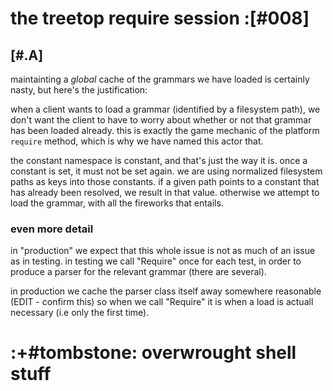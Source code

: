 # the treetop require session :[#008]




## [#.A]

maintainting a *global* cache of the grammars we have loaded is
certainly nasty, but here's the justification:

when a client wants to load a grammar (identified by a filesystem
path), we don't want the client to have to worry about whether or not
that grammar has been loaded already. this is exactly the game mechanic
of the platform `require` method, which is why we have named this actor
that.

the constant namespace is constant, and that's just the way it is. once
a constant is set, it must not be set again. we are using normalized
filesystem paths as keys into those constants. if a given path points to
a constant that has already been resolved, we result in that value.
otherwise we attempt to load the grammar, with all the fireworks that
entails.


### even more detail

in "production" we expect that this whole issue is not as much of an
issue as in testing. in testing we call "Require" once for each test, in
order to produce a parser for the relevant grammar (there are several).

in production we cache the parser class itself away somewhere reasonable
(EDIT - confirm this) so when we call "Require" it is when a load is
actuall necessary (i.e only the first time).




# :+#tombstone: overwrought shell stuff
